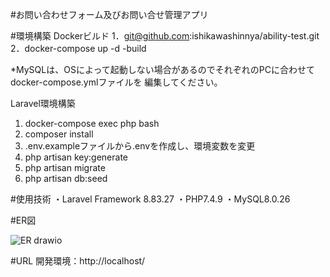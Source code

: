 #お問い合わせフォーム及びお問い合せ管理アプリ

#環境構築
Dockerビルド
1．git@github.com:ishikawashinnya/ability-test.git
2．docker-compose up -d -build

*MySQLは、OSによって起動しない場合があるのでそれぞれのPCに合わせてdocker-compose.ymlファイルを
編集してください。

Laravel環境構築
1. docker-compose exec php bash
2. composer install
3. .env.exampleファイルから.envを作成し、環境変数を変更
4. php artisan key:generate
5. php artisan migrate
6. php artisan db:seed

#使用技術
・Laravel Framework 8.83.27
・PHP7.4.9
・MySQL8.0.26

#ER図

![ER drawio](https://github.com/ishikawashinnya/ability-test/assets/161817728/0b49b8e1-15a3-4782-ba91-20d1ff64a4b8)



#URL
開発環境：http://localhost/

